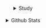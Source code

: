 <!-- details 1 -->
<!--
<details>
  <summary align="center"> cats.gif </summary>
    <h3 align="center">
      <br/>
    <center><img src="https://media.giphy.com/media/3oKIPnAiaMCws8nOsE/giphy.gif" width="400" height="400"></center>
    <h3 align="center"><img src="https://media.giphy.com/media/hvRJCLFzcasrR4ia7z/giphy.gif" width="25px" align="center"></h3>
</details>
<br/>><br/> -->

  <br/>
 
<!-- details 2 -->
<details>
<summary align="center"> Study </summary>
  
  <h3 align="center"> 👋 Hi there </h3>
    <p align="center">
      I'm Sungsoo Park 🌱 | Have a Nice Day ✨
    <br/><br/></p>
  
  <h3 align="center">📚 Studying 📚</h3>
    <p align="center">
      <img src="https://img.shields.io/badge/Swift-FA7343?style=flat&logo=swift&logoColor=white"/>
    <!--  <img src="https://img.shields.io/badge/React_Native-20232A?style=flat&logo=react&logoColor=61DAFB"/> -->
    <br/><br/></p>
  
  <h3 align="center">📝 Website & contact 📝</h3>
    <p align="center"> 
      <a href="https://velog.io/@everytime79"><img src="http://img.shields.io/badge/-Velog-20c997?style=flat&logo=vimeo&logoColor=white&link=https://velog.io/@everytime79"/></a>&nbsp
      <a href="https://soosdev.tistory.com/"><img src="http://img.shields.io/badge/-Tistory-FFBB00?style=flat&logo=Thumbtack&logoColor=white&link=https://soosdev.tistory.com/"/></a>&nbsp
<!--
      <a href="https://www.instagram.com/myname_soo/"><img src="https://img.shields.io/badge/Instagram-E4405F?style=flat&logo=instagram&logoColor=white&link://www.instagram.com/myname_soo/"/></a>
    </p>
-->
</details> 



<br/>
<!-- details 3 -->
<details>
  <summary align="center"> Github Stats </summary>
  <br/><br/>
    <table><tr><td valign="top" width="50%">
      <img src="https://github-readme-stats.vercel.app/api?username=everytime79&show_icons=true&count_private=true&hide_border=true" align="left" style="width: 100%" />
    </td><td valign="top" width="50%">
      <img src="https://github-readme-stats.vercel.app/api/top-langs/?username=everytime79&hide_border=true&layout=compact" align="right" style="width: 100%" />
    </td></tr></table> 
</details>   
